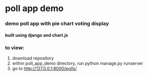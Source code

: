 # poll app demo

### demo poll app with pie chart voting display 
#### built using django and chart.js

### to view: 
1. download repository
2. within poll_app_demo directory, run python manage.py runserver
3. go to http://127.0.0.1:8000/polls/
